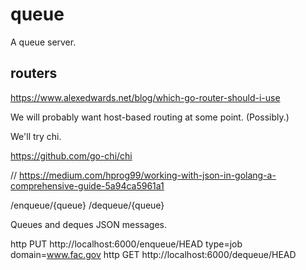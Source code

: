 # queue

A queue server.

## routers

https://www.alexedwards.net/blog/which-go-router-should-i-use

We will probably want host-based routing at some point. (Possibly.)

We'll try chi.

https://github.com/go-chi/chi

// https://medium.com/hprog99/working-with-json-in-golang-a-comprehensive-guide-5a94ca5961a1

/enqueue/{queue}
/dequeue/{queue}

Queues and deques JSON messages.

http PUT http://localhost:6000/enqueue/HEAD type=job domain=www.fac.gov
http GET http://localhost:6000/dequeue/HEAD

